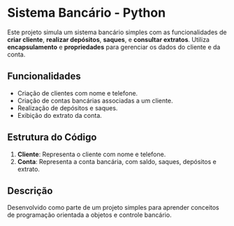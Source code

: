 # Sistema Bancário - Python

Este projeto simula um sistema bancário simples com as funcionalidades de **criar cliente**, **realizar depósitos**, **saques**, e **consultar extratos**. Utiliza **encapsulamento** e **propriedades** para gerenciar os dados do cliente e da conta.

## Funcionalidades
- Criação de clientes com nome e telefone.
- Criação de contas bancárias associadas a um cliente.
- Realização de depósitos e saques.
- Exibição do extrato da conta.

## Estrutura do Código
1. **Cliente**: Representa o cliente com nome e telefone.
2. **Conta**: Representa a conta bancária, com saldo, saques, depósitos e extrato.

## Descrição
Desenvolvido como parte de um projeto simples para aprender conceitos de programação orientada a objetos e controle bancário.

